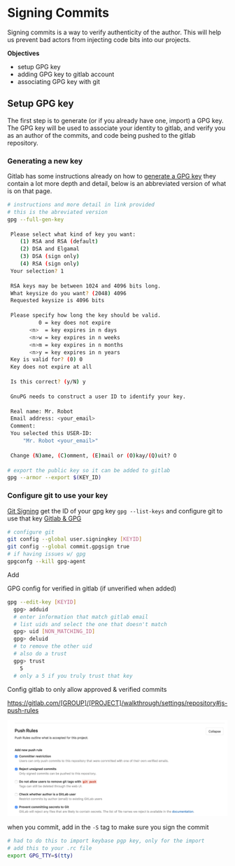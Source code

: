 # Signing Commits

Signing commits is a way to verify authenticity of the author. This will help us prevent bad actors from injecting code bits into our projects.

__Objectives__
- setup GPG key
- adding GPG key to gitlab account
- associating GPG key with git

## Setup GPG key
The first step is to generate (or if you already have one, import) a GPG key. The GPG key will be used to associate your identity to gitlab, and verify you as an author of the commits, and code being pushed to the gitlab repository.


### Generating a new key
Gitlab has some instructions already on how to [generate a GPG key](https://docs.gitlab.com/ee/user/project/repository/gpg_signed_commits/#generating-a-gpg-key) they contain a lot more depth and detail, below is an abbreviated version of what is on that page.

```bash
# instructions and more detail in link provided
# this is the abreviated version
gpg --full-gen-key

 Please select what kind of key you want:
    (1) RSA and RSA (default)
    (2) DSA and Elgamal
    (3) DSA (sign only)
    (4) RSA (sign only)
 Your selection? 1

 RSA keys may be between 1024 and 4096 bits long.
 What keysize do you want? (2048) 4096
 Requested keysize is 4096 bits

 Please specify how long the key should be valid.
          0 = key does not expire
       <n>  = key expires in n days
       <n>w = key expires in n weeks
       <n>m = key expires in n months
       <n>y = key expires in n years
 Key is valid for? (0) 0
 Key does not expire at all

 Is this correct? (y/N) y

 GnuPG needs to construct a user ID to identify your key.

 Real name: Mr. Robot
 Email address: <your_email>
 Comment:
 You selected this USER-ID:
     "Mr. Robot <your_email>"

 Change (N)ame, (C)omment, (E)mail or (O)kay/(Q)uit? O

# export the public key so it can be added to gitlab
gpg --armor --export $(KEY_ID)
```

### Configure git to use your key

[Git Signing](https://git-scm.com/book/en/v2/Git-Tools-Signing-Your-Work)
get the ID of your gpg key `gpg --list-keys` and configure git to use that key
[Gitlab & GPG](https://docs.gitlab.com/ee/user/project/repository/gpg_signed_commits/)

```bash
# configure git
git config --global user.signingkey [KEYID]
git config --global commit.gpgsign true
# if having issues w/ gpg
gpgconfg --kill gpg-agent
```

Add 

GPG config for verified in gitlab (if unverified when added)

```bash
gpg --edit-key [KEYID]
  gpg> adduid
  # enter information that match gitlab email
  # list uids and select the one that doesn't match
  gpg> uid [NON_MATCHING_ID]
  gpg> deluid
  # to remove the other uid
  # also do a trust
  gpg> trust
    5
  # only a 5 if you truly trust that key
```

Config gitlab to only allow approved & verified commits

https://gitlab.com/[GROUP]/[PROJECT]/walkthrough/settings/repository#js-push-rules

![gitlab push rules](images/push_rules.png)

when you commit, add in the `-S` tag to make sure you sign the commit

```bash
# had to do this to import keybase pgp key, only for the import
# add this to your .rc file
export GPG_TTY=$(tty)
```
